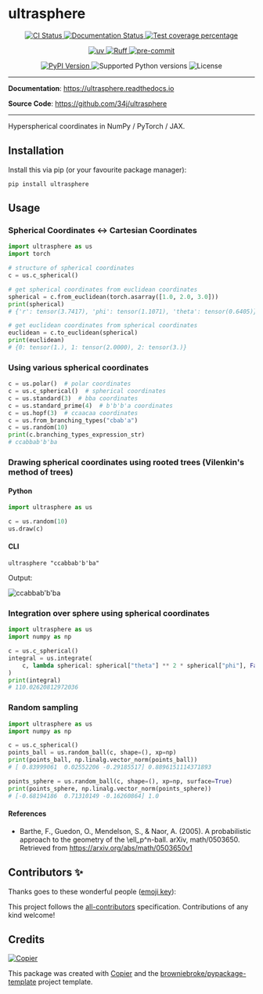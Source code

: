 # ultrasphere

<p align="center">
  <a href="https://github.com/34j/ultrasphere/actions/workflows/ci.yml?query=branch%3Amain">
    <img src="https://img.shields.io/github/actions/workflow/status/34j/ultrasphere/ci.yml?branch=main&label=CI&logo=github&style=flat-square" alt="CI Status" >
  </a>
  <a href="https://ultrasphere.readthedocs.io">
    <img src="https://img.shields.io/readthedocs/ultrasphere.svg?logo=read-the-docs&logoColor=fff&style=flat-square" alt="Documentation Status">
  </a>
  <a href="https://codecov.io/gh/34j/ultrasphere">
    <img src="https://img.shields.io/codecov/c/github/34j/ultrasphere.svg?logo=codecov&logoColor=fff&style=flat-square" alt="Test coverage percentage">
  </a>
</p>
<p align="center">
  <a href="https://github.com/astral-sh/uv">
    <img src="https://img.shields.io/endpoint?url=https://raw.githubusercontent.com/astral-sh/uv/main/assets/badge/v0.json" alt="uv">
  </a>
  <a href="https://github.com/astral-sh/ruff">
    <img src="https://img.shields.io/endpoint?url=https://raw.githubusercontent.com/astral-sh/ruff/main/assets/badge/v2.json" alt="Ruff">
  </a>
  <a href="https://github.com/pre-commit/pre-commit">
    <img src="https://img.shields.io/badge/pre--commit-enabled-brightgreen?logo=pre-commit&logoColor=white&style=flat-square" alt="pre-commit">
  </a>
</p>
<p align="center">
  <a href="https://pypi.org/project/ultrasphere/">
    <img src="https://img.shields.io/pypi/v/ultrasphere.svg?logo=python&logoColor=fff&style=flat-square" alt="PyPI Version">
  </a>
  <img src="https://img.shields.io/pypi/pyversions/ultrasphere.svg?style=flat-square&logo=python&amp;logoColor=fff" alt="Supported Python versions">
  <img src="https://img.shields.io/pypi/l/ultrasphere.svg?style=flat-square" alt="License">
</p>

---

**Documentation**: <a href="https://ultrasphere.readthedocs.io" target="_blank">https://ultrasphere.readthedocs.io </a>

**Source Code**: <a href="https://github.com/34j/ultrasphere" target="_blank">https://github.com/34j/ultrasphere </a>

---

Hyperspherical coordinates in NumPy / PyTorch / JAX.

## Installation

Install this via pip (or your favourite package manager):

```shell
pip install ultrasphere
```

## Usage

### Spherical Coordinates ↔ Cartesian Coordinates

```python
import ultrasphere as us
import torch

# structure of spherical coordinates
c = us.c_spherical()

# get spherical coordinates from euclidean coordinates
spherical = c.from_euclidean(torch.asarray([1.0, 2.0, 3.0]))
print(spherical)
# {'r': tensor(3.7417), 'phi': tensor(1.1071), 'theta': tensor(0.6405)}

# get euclidean coordinates from spherical coordinates
euclidean = c.to_euclidean(spherical)
print(euclidean)
# {0: tensor(1.), 1: tensor(2.0000), 2: tensor(3.)}
```

### Using various spherical coordinates

```python
c = us.polar()  # polar coordinates
c = us.c_spherical()  # spherical coordinates
c = us.standard(3)  # bba coordinates
c = us.standard_prime(4)  # b'b'b'a coordinates
c = us.hopf(3)  # ccaacaa coordinates
c = us.from_branching_types("cbab'a")
c = us.random(10)
print(c.branching_types_expression_str)
# ccabbab'b'ba
```

### Drawing spherical coordinates using rooted trees (Vilenkin's method of trees)

#### Python

```python
import ultrasphere as us

c = us.random(10)
us.draw(c)
```

#### CLI

```shell
ultrasphere "ccabbab'b'ba"
```

Output:

![ccabbab'b'ba](https://raw.githubusercontent.com/34j/ultrasphere/main/coordinates.png)

### Integration over sphere using spherical coordinates

```python
import ultrasphere as us
import numpy as np

c = us.c_spherical()
integral = us.integrate(
    c, lambda spherical: spherical["theta"] ** 2 * spherical["phi"], False, 10, xp=np
)
print(integral)
# 110.02620812972036
```

### Random sampling

```python
import ultrasphere as us
import numpy as np

c = us.c_spherical()
points_ball = us.random_ball(c, shape=(), xp=np)
print(points_ball, np.linalg.vector_norm(points_ball))
# [ 0.83999061  0.02552206 -0.29185517] 0.8896151114371893
```

```python
points_sphere = us.random_ball(c, shape=(), xp=np, surface=True)
print(points_sphere, np.linalg.vector_norm(points_sphere))
# [-0.68194186  0.71310149 -0.16260864] 1.0
```

#### References

- Barthe, F., Guedon, O., Mendelson, S., & Naor, A. (2005). A probabilistic approach to the geometry of the \ell_p^n-ball. arXiv, math/0503650. Retrieved from https://arxiv.org/abs/math/0503650v1

## Contributors ✨

Thanks goes to these wonderful people ([emoji key](https://allcontributors.org/docs/en/emoji-key)):

<!-- prettier-ignore-start -->
<!-- ALL-CONTRIBUTORS-LIST:START - Do not remove or modify this section -->
<!-- markdownlint-disable -->
<!-- markdownlint-enable -->
<!-- ALL-CONTRIBUTORS-LIST:END -->
<!-- prettier-ignore-end -->

This project follows the [all-contributors](https://github.com/all-contributors/all-contributors) specification. Contributions of any kind welcome!

## Credits

[![Copier](https://img.shields.io/endpoint?url=https://raw.githubusercontent.com/copier-org/copier/master/img/badge/badge-grayscale-inverted-border-orange.json)](https://github.com/copier-org/copier)

This package was created with
[Copier](https://copier.readthedocs.io/) and the
[browniebroke/pypackage-template](https://github.com/browniebroke/pypackage-template)
project template.
